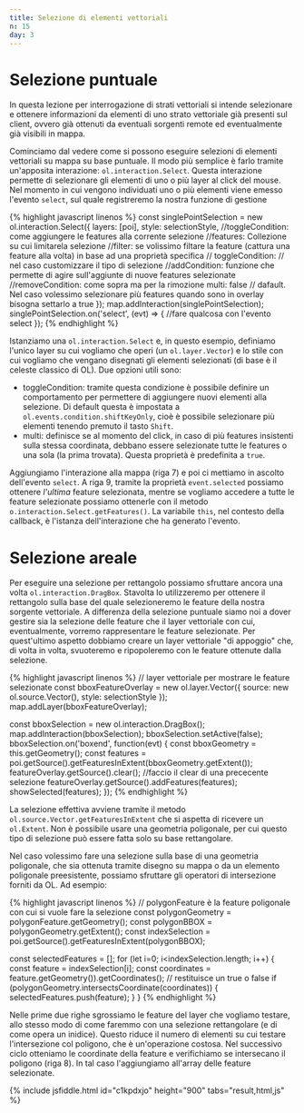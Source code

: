 ```yaml
---
title: Selezione di elementi vettoriali
n: 15
day: 3
---
```

Selezione puntuale
==================
In questa lezione per interrogazione di strati vettoriali si intende selezionare e ottenere informazioni da elementi di uno strato vettoriale già presenti sul client, ovvero già ottenuti da eventuali sorgenti remote ed eventualmente già visibili in mappa.

Cominciamo dal vedere come si possono eseguire selezioni di elementi vettoriali su mappa su base puntuale. Il modo più semplice è farlo tramite un'apposita interazione: `ol.interaction.Select`.
Questa interazione permette di selezionare gli elementi di uno o più layer al click del mouse. Nel momento in cui vengono individuati uno o più elementi viene emesso l'evento `select`, sul quale registreremo la nostra funzione di gestione

{% highlight javascript linenos %}
const singlePointSelection = new ol.interaction.Select({
    layers: [poi],
    style: selectionStyle,
    //toggleCondition: come aggiungere le features alla corrente selezione
    //features: Collezione su cui limitarela selezione
    //filter: se volissimo filtare la feature (cattura una feature alla volta)  in base ad una proprietà specifica
    // toggleCondition: // nel caso customizzare il tipo di selezione
    //addCondition: funzione che permette di agire sull'aggiunte di nuove features selezionate
    //removeCondition: come sopra ma per la rimozione
    multi: false // dafault. Nel caso volessimo selezionare più features quando sono in overlay bisogna settarlo a true
});
map.addInteraction(singlePointSelection);
singlePointSelection.on('select', (evt) => {
    //fare qualcosa con l'evento select
});
{% endhighlight %}

Istanziamo una `ol.interaction.Select` e, in questo esempio, definiamo l'unico layer su cui vogliamo che operi (un `ol.layer.Vector`) e lo stile con cui vogliamo che vengano disegnati gli elementi selezionati (di base è il celeste classico di OL).
Due opzioni utili sono:

* toggleCondition: tramite questa condizione è possibile definire un comportamento per permettere di aggiungere nuovi elementi alla selezione. Di default questa è impostata a `ol.events.condition.shiftKeyOnly`, cioè è possibile selezionare più elementi tenendo premuto il tasto `Shift`. 
* multi: definisce se al momento del click, in caso di più features insistenti sulla stessa coordinata, debbano essere selezionate tutte le features o una sola (la prima trovata). Questa proprietà è predefinita a `true`.

Aggiungiamo l'interazione alla mappa (riga 7) e poi ci mettiamo in ascolto dell'evento `select`. A riga 9, tramite la proprietà `event.selected` possiamo ottenere *l'ultima* feature selezionata, mentre se vogliamo accedere a tutte le feature selezionate possiamo ottenerle con il metodo `o.interaction.Select.getFeatures()`. La variabile `this`, nel contesto della callback, è l'istanza dell'interazione che ha generato l'evento.

Selezione areale
================
Per eseguire una selezione per rettangolo possiamo sfruttare ancora una volta `ol.interaction.DragBox`. Stavolta lo utilizzeremo per ottenere il rettangolo sulla base del quale selezioneremo le feature della nostra sorgente vettoriale.
A differenza della selezione puntuale siamo noi a dover gestire sia la selezione delle feature che il layer vettoriale con cui, eventualmente, vorremo rappresentare le feature selezionate. 
Per quest'ultimo aspetto dobbiamo creare un layer vettoriale "di appoggio" che, di volta in volta, svuoteremo e ripopoleremo con le feature ottenute dalla selezione.

{% highlight javascript linenos %}
// layer vettoriale per mostrare le feature selezionate
const bboxFeatureOverlay = new ol.layer.Vector({
    source: new ol.source.Vector(),
    style: selectionStyle
});
map.addLayer(bboxFeatureOverlay);

const bboxSelection = new ol.interaction.DragBox();
map.addInteraction(bboxSelection);
bboxSelection.setActive(false);
bboxSelection.on('boxend', function(evt) {
  const bboxGeometry = this.getGeometry();
  const features = poi.getSource().getFeaturesInExtent(bboxGeometry.getExtent());
  featureOverlay.getSource().clear(); //faccio il clear di una prececente selezione
  featureOverlay.getSource().addFeatures(features);
  showSelected(features);
});
{% endhighlight %}

La selezione effettiva avviene tramite il metodo `ol.source.Vector.getFeaturesInExtent` che si aspetta di ricevere un `ol.Extent`. Non è possibile usare una geometria poligonale, per cui questo tipo di selezione può essere fatta solo su base rettangolare.

Nel caso volessimo fare una selezione sulla base di una geometria poligonale, che sia ottenuta tramite disegno su mappa o da un elemento poligonale preesistente, possiamo sfruttare gli operatori di intersezione forniti da OL. Ad esempio:

{% highlight javascript linenos %}
// polygonFeature è la feature poligonale con cui si vuole fare la selezione
const polygonGeometry = polygonFeature.getGeometry();
const polygonBBOX = polygonGeometry.getExtent();
const indexSelection = poi.getSource().getFeaturesInExtent(polygonBBOX);

const selectedFeatures = [];
for (let i=0; i<indexSelection.length; i++) {
    const feature = indexSelection[i];
    const coordinates = feature.getGeometry()).getCoordinates();
    // restituisce un true o false
    if (polygonGeometry.intersectsCoordinate(coordinates)) {
        selectedFeatures.push(feature);
    }
}
{% endhighlight %}

Nelle prime due righe sgrossiamo le feature del layer che vogliamo testare, allo stesso modo di come faremmo con una selezione rettangolare (e di come opera un inidice). Questo riduce il numero di elementi su cui testare l'intersezione col poligono, che è un'operazione costosa.
Nel successivo ciclo otteniamo le coordinate della feature e verifichiamo se intersecano il poligono (riga 8). In tal caso l'aggiungiamo all'array delle feature selezionate.

{% include jsfiddle.html id="c1kpdxjo" height="900" tabs="result,html,js" %}

